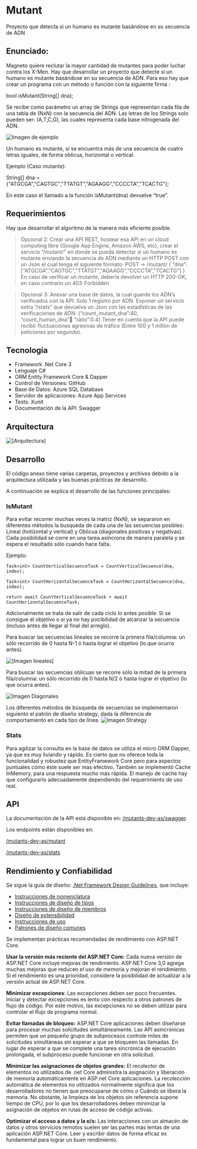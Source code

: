 # Mutant
Proyecto que detecta si un humano es mutante basándose en su secuencia de ADN

## Enunciado:
Magneto quiere reclutar la mayor cantidad de mutantes para poder luchar
contra los X-Men.
Hay que desarrollar un proyecto que detecte si un humano es mutante basándose en su secuencia de ADN.
Para eso hay que crear un programa con un método o función con la siguiente firma :

bool isMutant(String[] dna);

Se recibe como parámetro un array de Strings que representan cada fila de una tabla de (NxN) con la secuencia del ADN. Las letras de los Strings solo pueden ser:  (A,T,C,G), las cuales representa cada base nitrogenada del ADN.

![Imagen de ejemplo](https://github.com/wcartaya/mutant/blob/master/readme/ejemplo.png)

Un humano es mutante, si se encuentra más de una secuencia de cuatro letras iguales, de forma oblicua, horizontal o vertical.

Ejemplo (Caso mutante):

String[] dna = {"ATGCGA","CAGTGC","TTATGT","AGAAGG","CCCCTA","TCACTG"};

En este caso el llamado a la función isMutant(dna) devuelve “true”.

## Requerimientos
Hay que desarrollar el algoritmo de la manera más eficiente posible.

> Opcional 2:
> Crear una API REST, hostear esa API en un cloud computing libre (Google App Engine,
> Amazon AWS, etc), crear el servicio “/mutant/” en donde se pueda detectar si un humano es
> mutante enviando la secuencia de ADN mediante un HTTP POST con un Json el cual tenga el
> siguiente formato:
> POST → /mutant/
> {
> “dna”:["ATGCGA","CAGTGC","TTATGT","AGAAGG","CCCCTA","TCACTG"]
> }
> En caso de verificar un mutante, debería devolver un HTTP 200-OK, en caso contrario un
> 403-Forbidden

> Opcional 3:
> Anexar una base de datos, la cual guarde los ADN’s verificados con la API.
> Solo 1 registro por ADN.
> Exponer un servicio extra “/stats” que devuelva un Json con las estadísticas de las
> verificaciones de ADN: {“count_mutant_dna”:40, “count_human_dna”:100: “ratio”:0.4}
> Tener en cuenta que la API puede recibir fluctuaciones agresivas de tráfico (Entre 100 y 1
> millón de peticiones por segundo).

## Tecnología
- Framework .Net Core 3
- Lenguaje C#
- ORM Entity Framework Core & Dapper
- Control de Versiones: GitHub
- Base de Datos: Azure SQL Database
- Servidor de aplicaciones: Azure App Services
- Tests: Xunit
- Documentación de la API: Swagger

## Arquitectura

![[Arquitectura]](https://github.com/wcartaya/mutant/blob/master/readme/arquitectura_software.png)

## Desarrollo
El código anexo tiene varias carpetas, proyectos y archivos debido a la arquitectura utilizada y las buenas prácticas de desarrollo.

A continuación se explica el desarrollo de las funciones principales:


### IsMutant
Para evitar recorrer muchas veces la matriz (NxN), se separaron en diferentes métodos la busqueda de cada una de las secuencias posibles: Lineal (hotizontal y vertical) y Oblicua (diagonales positivas y negativas).
Cada posibilidad se corre en una tarea asíncrona de manera paralela y se espera el resultado sólo cuando hace falta.

Ejemplo:
```
Task<int> CountVerticalSecuenceTask = CountVerticalSecuence(dna, index);

Task<int> CountHorizontalSecuenceTask = CountHorizontalSecuence(dna, index);

return await CountVerticalSecuenceTask + await CountHorizontalSecuenceTask;

```

Adicionalmente se trata de salir de cada ciclo lo antes posible: Si se consigue el objetivo o si ya no hay pocibilidad de alcanzar la secuencia (incluso antes de llegar al final del arreglo).

Para buscar las secuencias lineales se recorre la primera fila/columna: un sólo recorrido de 0 hasta N-1 ó hasta lograr el objetivo (lo que ocurra antes).

![[Imagen lineales]](https://github.com/wcartaya/mutant/blob/master/readme/lineales.png)

Para buscar las secuencias oblicuas se recorre sólo la mitad de la primera fila/columna: un sólo recorrido de 0 hasta N/2 ó hasta lograr el objetivo (lo que ocurra antes).

![Imagen Diagonales](https://github.com/wcartaya/mutant/blob/master/readme/diagonales.png)

Los diferentes métodos de búsqueda de secuencias se implementaron siguiento el patrón de diseño strategy, dada la diferencia de comportamiento en cada tipo de línea.
![Imagen Strategy](https://github.com/wcartaya/mutant/blob/master/readme/strategy.png)

### Stats
Para agilizar la consulta en la base de datos se utiliza el micro ORM Dapper, ya que es muy liviando y rápido. Es cierto que no oferece toda la funcionalidad y robustez que EntityFramework Core pero para aspectos puntuales cómo éste suele ser mas efectivo.
También se implementó Cache InMemory, para una respuesta mucho más rápida. El manejo de cache hay que configurarlo adecuadamente dependiendo del requerimiento de uso real.

## API
La documentación de la API está disponible en:  [/mutants-dev-as/swagger](https://mutants-dev-as.azurewebsites.net/swagger).

Los endpoints están disponibles en:

[/mutants-dev-as/mutant](https://mutants-dev-as.azurewebsites.net/mutant)

[/mutants-dev-as/stats](https://mutants-dev-as.azurewebsites.net/stats)

## Rendimiento y Confiabilidad
Se sigue la guía de diseño:    [.Net Framework Design Guidelines](https://docs.microsoft.com/en-us/dotnet/standard/design-guidelines/), que incluye:
- [Instrucciones de nomenclatura](https://docs.microsoft.com/en-us/dotnet/standard/design-guidelines/naming-guidelines)
- [Instrucciones de diseño de tipos](https://docs.microsoft.com/en-us/dotnet/standard/design-guidelines/type)
- [Instrucciones de diseño de miembros](https://docs.microsoft.com/en-us/dotnet/standard/design-guidelines/member)
- [Diseño de extensibilidad](https://docs.microsoft.com/en-us/dotnet/standard/design-guidelines/designing-for-extensibility)
- [Instrucciones de uso](https://docs.microsoft.com/en-us/dotnet/standard/design-guidelines/usage-guidelines)
- [Patrones de diseño comunes](https://docs.microsoft.com/en-us/dotnet/standard/design-guidelines/common-design-patterns)

Se implementan prácticas recomendadas de rendimiento con ASP.NET Core.

**Usar la versión más reciente del ASP.NET Core:** Cada nueva versión de ASP.NET Core incluye mejoras de rendimiento. ASP.NET Core 3,0 agrega muchas mejoras que reducen el uso de memoria y mejoran el rendimiento. Si el rendimiento es una prioridad, considere la posibilidad de actualizar a la versión actual de ASP.NET Core.

**Minimizar excepciones**: Las excepciones deben ser poco frecuentes. Iniciar y detectar excepciones es lento con respecto a otros patrones de flujo de código. Por este motivo, las excepciones no se deben utilizar para controlar el flujo de programa normal.

**Evitar llamadas de bloqueo:** ASP.NET Core aplicaciones deben diseñarse para procesar muchas solicitudes simultáneamente. Las API asincrónicas permiten que un pequeño grupo de subprocesos controle miles de solicitudes simultáneas sin esperar a que se bloqueen las llamadas. En lugar de esperar a que se complete una tarea sincrónica de ejecución prolongada, el subproceso puede funcionar en otra solicitud.

**Minimizar las asignaciones de objetos grandes:** El recolector de elementos no utilizados de .net Core administra la asignación y liberación de memoria automáticamente en ASP.net Core aplicaciones. La recolección automática de elementos no utilizados normalmente significa que los desarrolladores no tienen que preocuparse de cómo o Cuándo se libera la memoria. No obstante, la limpieza de los objetos sin referencia supone tiempo de CPU, por lo que los desarrolladores deben minimizar la asignación de objetos en rutas de acceso de código activas.

**Optimizar el acceso a datos y la e/s:** Las interacciones con un almacén de datos y otros servicios remotos suelen ser las partes más lentas de una aplicación ASP.NET Core. Leer y escribir datos de forma eficaz es fundamental para lograr un buen rendimiento.


